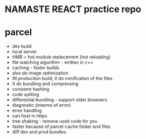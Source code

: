 # NAMASTE REACT practice repo

# parcel 
- dev build
- local server
- HMR = hot module replacement (hot reloading)
- file watching algorithm - written in c++
- caching - faster builds
- also do image optimization
- IN production build, it do minification of the files
- It do bundling and compressing
- conistent hashing 
- code spliting
- differential bundling - support older browsers 
- diagnostic (interms of error)
- error handling 
- can host in https 
- tree shaking - remove used code for you 
- faster because of parcel-cache folder and files 
- diff dev and prod bundles 
 